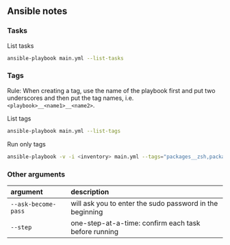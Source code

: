 ## Ansible notes

### Tasks

List tasks

```sh
ansible-playbook main.yml --list-tasks
```

### Tags

Rule: When creating a tag, use the name of the playbook first and put two
underscores and then put the tag names, i.e. `<playbook>__<name1>__<name2>`.

List tags

```sh
ansible-playbook main.yml --list-tags
```

Run only tags

```sh
ansible-playbook -v -i <inventory> main.yml --tags="packages__zsh,packages__tmux"
```

### Other arguments

| argument            | description                                              |
|:--------------------|:---------------------------------------------------------|
| `--ask-become-pass` | will ask you to enter the sudo password in the beginning |
| `--step`            | one-step-at-a-time: confirm each task before running     |
